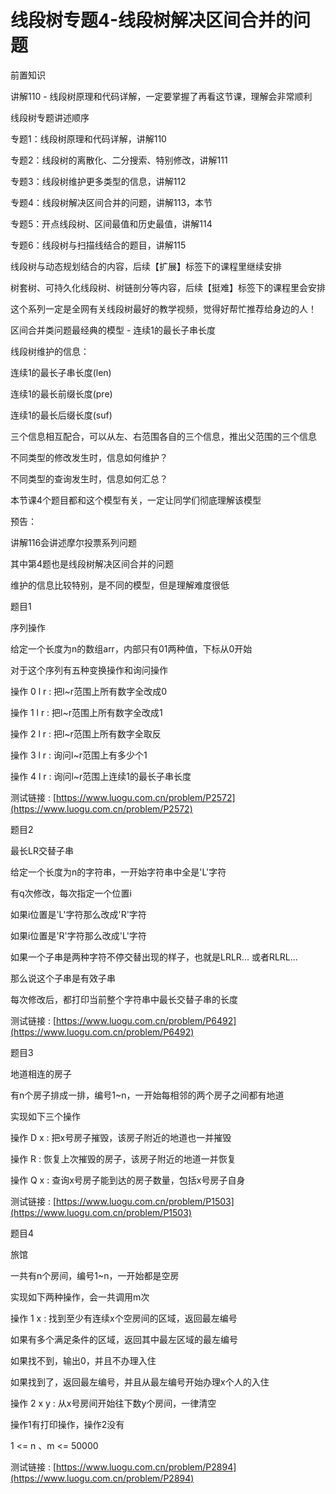 # 线段树专题4-线段树解决区间合并的问题

前置知识

讲解110 - 线段树原理和代码详解，一定要掌握了再看这节课，理解会非常顺利

线段树专题讲述顺序

专题1：线段树原理和代码详解，讲解110

专题2：线段树的离散化、二分搜索、特别修改，讲解111

专题3：线段树维护更多类型的信息，讲解112

专题4：线段树解决区间合并的问题，讲解113，本节

专题5：开点线段树、区间最值和历史最值，讲解114

专题6：线段树与扫描线结合的题目，讲解115

线段树与动态规划结合的内容，后续【扩展】标签下的课程里继续安排

树套树、可持久化线段树、树链剖分等内容，后续【挺难】标签下的课程里会安排

这个系列一定是全网有关线段树最好的教学视频，觉得好帮忙推荐给身边的人！

区间合并类问题最经典的模型 - 连续1的最长子串长度

线段树维护的信息：

连续1的最长子串长度(len)

连续1的最长前缀长度(pre)

连续1的最长后缀长度(suf)

三个信息相互配合，可以从左、右范围各自的三个信息，推出父范围的三个信息

不同类型的修改发生时，信息如何维护？

不同类型的查询发生时，信息如何汇总？

本节课4个题目都和这个模型有关，一定让同学们彻底理解该模型

预告：

讲解116会讲述摩尔投票系列问题

其中第4题也是线段树解决区间合并的问题

维护的信息比较特别，是不同的模型，但是理解难度很低

题目1

序列操作

给定一个长度为n的数组arr，内部只有01两种值，下标从0开始

对于这个序列有五种变换操作和询问操作

操作 0 l r : 把l~r范围上所有数字全改成0

操作 1 l r : 把l~r范围上所有数字全改成1

操作 2 l r : 把l~r范围上所有数字全取反

操作 3 l r : 询问l~r范围上有多少个1

操作 4 l r : 询问l~r范围上连续1的最长子串长度

测试链接 : [https://www.luogu.com.cn/problem/P2572](https://www.luogu.com.cn/problem/P2572)

题目2

最长LR交替子串

给定一个长度为n的字符串，一开始字符串中全是'L'字符

有q次修改，每次指定一个位置i

如果i位置是'L'字符那么改成'R'字符

如果i位置是'R'字符那么改成'L'字符

如果一个子串是两种字符不停交替出现的样子，也就是LRLR... 或者RLRL...

那么说这个子串是有效子串

每次修改后，都打印当前整个字符串中最长交替子串的长度

测试链接 : [https://www.luogu.com.cn/problem/P6492](https://www.luogu.com.cn/problem/P6492)

题目3

地道相连的房子

有n个房子排成一排，编号1~n，一开始每相邻的两个房子之间都有地道

实现如下三个操作

操作 D x : 把x号房子摧毁，该房子附近的地道也一并摧毁

操作 R   : 恢复上次摧毁的房子，该房子附近的地道一并恢复

操作 Q x : 查询x号房子能到达的房子数量，包括x号房子自身

测试链接 : [https://www.luogu.com.cn/problem/P1503](https://www.luogu.com.cn/problem/P1503)

题目4

旅馆

一共有n个房间，编号1~n，一开始都是空房

实现如下两种操作，会一共调用m次

操作 1 x   : 找到至少有连续x个空房间的区域，返回最左编号

如果有多个满足条件的区域，返回其中最左区域的最左编号

如果找不到，输出0，并且不办理入住

如果找到了，返回最左编号，并且从最左编号开始办理x个人的入住

操作 2 x y : 从x号房间开始往下数y个房间，一律清空

操作1有打印操作，操作2没有

1 <= n 、m <= 50000

测试链接 : [https://www.luogu.com.cn/problem/P2894](https://www.luogu.com.cn/problem/P2894)

